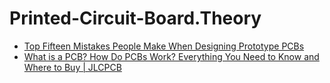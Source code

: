 # Printed-Circuit-Board.Theory
- [Top Fifteen Mistakes People Make When Designing Prototype PCBs](https://youtu.be/hkSad4n76Lc)
- [What is a PCB? How Do PCBs Work? Everything You Need to Know and Where to Buy | JLCPCB](https://youtu.be/7bJmD8fLcVo)
